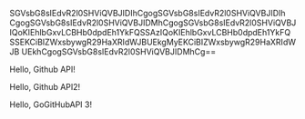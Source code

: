 SGVsbG8sIEdvR2l0SHViQVBJIDIhCgogSGVsbG8sIEdvR2l0SHViQVBJIDIh
CgogSGVsbG8sIEdvR2l0SHViQVBJIDMhCgogSGVsbG8sIEdvR2l0SHViQVBJ
IQoKIEhlbGxvLCBHb0dpdEh1YkFQSSAzIQoKIEhlbGxvLCBHb0dpdEh1YkFQ
SSEKCiBIZWxsbywgR29HaXRIdWJBUEkgMyEKCiBIZWxsbywgR29HaXRIdWJB
UEkhCgogSGVsbG8sIEdvR2l0SHViQVBJIDMhCg==

Hello, Github API!

Hello, Github API2!

 Hello, GoGitHubAPI 3!
